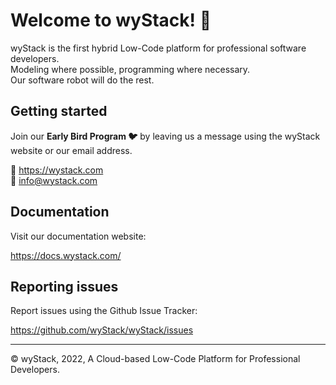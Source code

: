# Welcome to wyStack! 🤖

wyStack is the first hybrid Low-Code platform for professional software developers.  
Modeling where possible, programming where necessary.  
Our software robot will do the rest.

## Getting started
Join our **Early Bird Program 🐦** by leaving us a message using the wyStack website or our email address.

🔗 https://wystack.com  
📧 info@wystack.com

## Documentation
Visit our documentation website:

https://docs.wystack.com/

## Reporting issues
Report issues using the Github Issue Tracker:

https://github.com/wyStack/wyStack/issues

---
©️ wyStack, 2022, A Cloud-based Low-Code Platform for Professional Developers.
